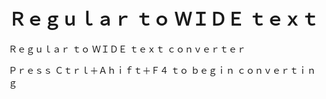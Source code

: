 # Ｒｅｇｕｌａｒ  ｔｏ  ＷＩＤＥ  ｔｅｘｔ
Ｒｅｇｕｌａｒ  ｔｏ  ＷＩＤＥ  ｔｅｘｔ  ｃｏｎｖｅｒｔｅｒ

Ｐｒｅｓｓ  Ｃｔｒｌ＋Ａｈｉｆｔ＋Ｆ４  ｔｏ  ｂｅｇｉｎ  ｃｏｎｖｅｒｔｉｎｇ